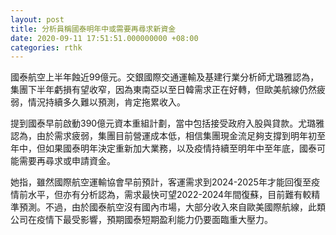 ```yaml
---
layout: post
title: 分析員稱國泰明年中或需要再尋求新資金
date: 2020-09-11 17:51:51.000000000 +08:00
categories: rthk
---
```


國泰航空上半年蝕近99億元。交銀國際交通運輸及基建行業分析師尤璐雅認為，集團下半年虧損有望收窄，因為東南亞以至日韓需求正在好轉，但歐美航線仍然疲弱，情況持續多久難以預測，肯定拖累收入。

提到國泰早前啟動390億元資本重組計劃，當中包括接受政府入股與貸款。尤璐雅認為，由於需求疲弱，集團目前營運成本低，相信集團現金流足夠支撐到明年初至年中，但如果國泰明年決定重新加大業務，以及疫情持續至明年中至年底，國泰可能需要再尋求或申請資金。

她指，雖然國際航空運輸協會早前預計，客運需求到2024-2025年才能回復至疫情前水平，但亦有分析認為，需求最快可望2022-2024年間復蘇，目前難有較精準預測。不過，由於國泰航空沒有國內市場，大部分收入來自歐美國際航線，此類公司在疫情下最受影響，預期國泰短期盈利能力仍要面臨重大壓力。
